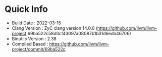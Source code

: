 # Quick Info
* Build Date : 2022-03-15
* Clang Version : ZyC clang version 14.0.0 (https://github.com/llvm/llvm-project 69ba522c58d0cf43097a08087b1b31d6edb46706)
* Binutils Version : 2.38
* Compiled Based : https://github.com/llvm/llvm-project/commit/69ba522c


